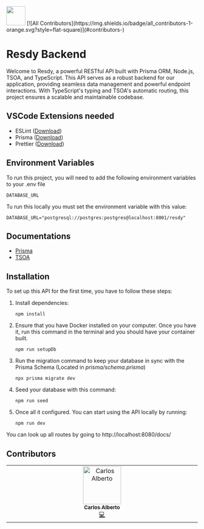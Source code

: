 <img src="https://resdy-dev.s3.eu-west-1.amazonaws.com/assets/resdy-logo-white.png" height="50">
<!-- ALL-CONTRIBUTORS-BADGE:START - Do not remove or modify this section -->
[![All Contributors](https://img.shields.io/badge/all_contributors-1-orange.svg?style=flat-square)](#contributors-)
<!-- ALL-CONTRIBUTORS-BADGE:END -->


# Resdy Backend

Welcome to Resdy, a powerful RESTful API built with Prisma ORM, Node.js, TSOA, and TypeScript. This API serves as a robust backend for our application, providing seamless data management and powerful endpoint interactions. With TypeScript's typing and TSOA's automatic routing, this project ensures a scalable and maintainable codebase.

## VSCode Extensions needed

 - ESLint ([Download](https://marketplace.visualstudio.com/items?itemName=dbaeumer.vscode-eslint))
 - Prisma ([Download](https://marketplace.visualstudio.com/items?itemName=Prisma.prisma))
 - Prettier ([Download](https://marketplace.visualstudio.com/items?itemName=esbenp.prettier-vscode))



## Environment Variables

To run this project, you will need to add the following environment variables to your .env file

`DATABASE_URL`

Tu run this locally you must set the environment variable with this value:

`DATABASE_URL="postgresql://postgres:postgres@localhost:8001/resdy"`


## Documentations

 - [Prisma](https://www.prisma.io/docs)
 - [TSOA](https://tsoa-community.github.io/docs/)


## Installation

To set up this API for the first time, you have to follow these steps:

 1. Install dependencies:
 
	 `npm install`

 2. Ensure that you have Docker installed on your computer. Once you have it, run this command in the terminal and you should have your container built.

	 `npm run setupDb`

 3. Run the migration command to keep your database in sync with the Prisma Schema (Located in *prisma/schema.prisma*)

	 `npx prisma migrate dev`

 4. Seed your database with this command:

	 `npm run seed`

 5. Once all it configured. You can start using the API locally by running:

	 `npm run dev`

You can look up all routes by going to http://localhost:8080/docs/
## Contributors

<!-- ALL-CONTRIBUTORS-LIST:START - Do not remove or modify this section -->
<!-- prettier-ignore-start -->
<!-- markdownlint-disable -->
<table>
  <tbody>
    <tr>
      <td align="center" valign="top" width="14.28%"><a href="https://github.com/cavelazquezr"><img src="https://avatars.githubusercontent.com/u/113686993?v=4?s=100" width="100px;" alt="Carlos Alberto"/><br /><sub><b>Carlos Alberto</b></sub></a><br /><a href="https://github.com/cavelazquezr/resdy-backend/commits?author=cavelazquezr" title="Code">💻</a></td>
    </tr>
  </tbody>
</table>

<!-- markdownlint-restore -->
<!-- prettier-ignore-end -->

<!-- ALL-CONTRIBUTORS-LIST:END -->
<!-- prettier-ignore-start -->
<!-- markdownlint-disable -->

<!-- markdownlint-restore -->
<!-- prettier-ignore-end -->

<!-- ALL-CONTRIBUTORS-LIST:END -->